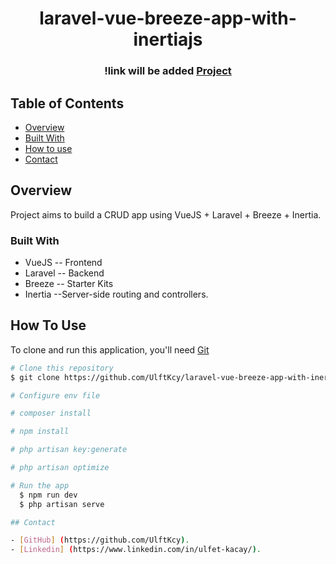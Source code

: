 <h1 align="center">laravel-vue-breeze-app-with-inertiajs</h1>


<div align="center">
  <h3>
  !link will be added
    <a href="#">
      Project
    </a>
 
  </h3>
</div>

<!-- TABLE OF CONTENTS -->

## Table of Contents

- [Overview](#overview)
- [Built With](#built-with)
- [How to use](#how-to-use)
- [Contact](#contact)

<!-- OVERVIEW -->

## Overview

Project aims to build a CRUD app using VueJS + Laravel + Breeze + Inertia.

### Built With

<!-- This section should list any major frameworks that you built your project using. Here are a few examples.-->

- VueJS -- Frontend
- Laravel -- Backend
- Breeze -- Starter Kits
- Inertia  --Server-side routing and controllers.


## How To Use

<!-- This is an example, please update according to your application -->

To clone and run this application, you'll need [Git]([https://github.com/UlftKcy/laravel-vue-breeze-app-with-inertiajs.git]) 
```bash
# Clone this repository
$ git clone https://github.com/UlftKcy/laravel-vue-breeze-app-with-inertiajs.git

# Configure env file

# composer install

# npm install

# php artisan key:generate

# php artisan optimize

# Run the app
  $ npm run dev
  $ php artisan serve

## Contact

- [GitHub] (https://github.com/UlftKcy).
- [Linkedin] (https://www.linkedin.com/in/ulfet-kacay/).
